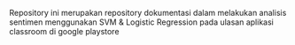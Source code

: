 Repository ini merupakan repository dokumentasi dalam melakukan analisis sentimen menggunakan SVM & Logistic Regression pada ulasan aplikasi classroom di google playstore